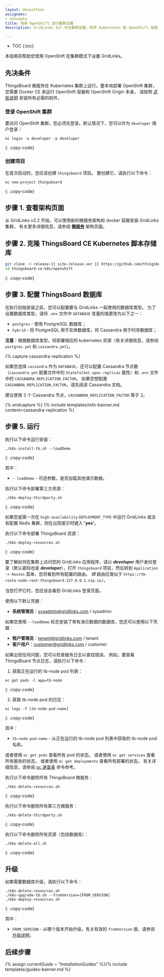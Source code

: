 ```yaml
---
layout: docwithnav
assignees:
- ashvayka
title: 使用 OpenShift 进行集群设置
description: GridLinks IoT 平台集群设置，附带 Kubernetes 和 OpenShift 指南

---
```


* TOC
{:toc}

本指南将帮助您使用 OpenShift 在集群模式下设置 GridLinks。

## 先决条件

ThingsBoard 微服务在 Kubernetes 集群上运行。要本地部署 OpenShift 集群，您需要 Docker CE 来运行 OpenShift 容器和 OpenShift Origin 本身。
请按照 [这些说明](https://www.techrepublic.com/article/how-to-install-openshift-origin-on-ubuntu-18-04/) 安装所有必需的软件。


### 登录 OpenShift 集群

要访问 OpenShift 集群，您必须先登录。默认情况下，您可以作为 `developer` 用户登录：

```
oc login -u developer -p developer
``` 
{: .copy-code}

### 创建项目

在首次启动时，您应该创建 `thingsboard` 项目。
要创建它，请执行以下命令：

```
oc new-project thingsboard
``` 
{: .copy-code}


## 步骤 1. 查看架构页面

从 GridLinks v2.2 开始，可以使用新的微服务架构和 docker 容器安装 GridLinks 集群。
有关更多详细信息，请参阅 [**微服务**](/docs/reference/msa/) 架构页面。

## 步骤 2. 克隆 ThingsBoard CE Kubernetes 脚本存储库

```bash
git clone -b release-{{ site.release.ver }} https://github.com/thingsboard/thingsboard-ce-k8s.git --depth 1
cd thingsboard-ce-k8s/openshift
```
{: .copy-code}

## 步骤 3. 配置 ThingsBoard 数据库

在执行初始安装之前，您可以配置要与 GridLinks 一起使用的数据库类型。
为了设置数据库类型，请将 `.env` 文件中 `DATABASE` 变量的值更改为以下之一：

- `postgres` - 使用 PostgreSQL 数据库；
- `hybrid` - 将 PostgreSQL 用于实体数据库，将 Cassandra 用于时序数据库；

**注意**：根据数据库类型，将部署相应的 kubernetes 资源（有关详细信息，请参阅 `postgres.yml` 和 `cassandra.yml`）。

{% capture cassandra-replication %}

如果您选择 `cassandra` 作为 `DATABASE`，还可以配置 Cassandra 节点数（`cassandra.yml` 配置文件中的 `StatefulSet.spec.replicas` 属性）和 `.env` 文件中的 `CASSANDRA_REPLICATION_FACTOR`。
如果您想配置 `CASSANDRA_REPLICATION_FACTOR`，请先阅读 Cassandra 文档。

建议使用 3 个 Cassandra 节点，`CASSANDRA_REPLICATION_FACTOR` 等于 2。

{% endcapture %}
{% include templates/info-banner.md content=cassandra-replication %}

## 步骤 5. 运行

执行以下命令运行安装：

```
./k8s-install-tb.sh --loadDemo
```
{: .copy-code}

其中：

- `--loadDemo` - 可选参数。是否加载其他演示数据。

执行以下命令部署第三方资源：

```
./k8s-deploy-thirdparty.sh
```
{: .copy-code}

如果您是第一次在 `high-availability` `DEPLOYMENT_TYPE` 中运行 GridLinks 或没有配置 Redis 集群，则在出现提示时键入 **'yes'**。


执行以下命令部署 ThingsBoard 资源：

```
./k8s-deploy-resources.sh
```
{: .copy-code}

要了解如何在集群上访问您的 GridLinks 应用程序，请以 ***developer*** 用户身份登录（默认密码也是 ***developer***），打开 `thingsboard` 项目，然后转到 `Application -> Routes` 菜单，您将看到所有配置的路由。
*根* 路由应类似于 `https://tb-route-node-root-thingsboard.127.0.0.1.nip.io/`。

当您打开它时，您应该会看到 GridLinks 登录页面。

使用以下默认凭据：

- **系统管理员**：sysadmin@gridlinks.com / sysadmin

如果您使用 `--loadDemo` 标志安装了带有演示数据的数据库，您还可以使用以下凭据：

- **租户管理员**：tenant@gridlinks.com / tenant
- **客户用户**：customer@gridlinks.com / customer

如果出现任何问题，您可以检查服务日志以查找错误。
例如，要查看 ThingsBoard 节点日志，请执行以下命令：

1) 获取正在运行的 tb-node pod 列表：

```
oc get pods -l app=tb-node
```
{: .copy-code}

2) 获取 tb-node pod 的日志：

```
oc logs -f [tb-node-pod-name]
```
{: .copy-code}

其中：

- `tb-node-pod-name` - 从正在运行的 tb-node pod 列表中获取的 tb-node pod 名称。

或者使用 `oc get pods` 查看所有 pod 的状态。
或者使用 `oc get services` 查看所有服务的状态。
或者使用 `oc get deployments` 查看所有部署的状态。
有关详细信息，请参阅 [oc 速查表](https://design.jboss.org/redhatdeveloper/marketing/openshift_cheatsheet/cheatsheet/images/openshift_cheat_sheet_r1v1.pdf) 命令参考。

执行以下命令删除所有 ThingsBoard 微服务：

```
./k8s-delete-resources.sh
```
{: .copy-code}

执行以下命令删除所有第三方微服务：

```
./k8s-delete-thirdparty.sh
```
{: .copy-code}

执行以下命令删除所有资源（包括数据库）：

```
./k8s-delete-all.sh
```
{: .copy-code}

## 升级

如果需要数据库升级，请执行以下命令：

```
./k8s-delete-resources.sh
./k8s-upgrade-tb.sh --fromVersion=[FROM_VERSION]
./k8s-deploy-resources.sh
```
{: .copy-code}

其中：

- `FROM_VERSION` - 从哪个版本开始升级。有关有效的 `fromVersion` 值，请参阅 [升级说明](/docs/user-guide/install/upgrade-instructions)。

## 后续步骤

{% assign currentGuide = "InstallationGuides" %}{% include templates/guides-banner.md %}
